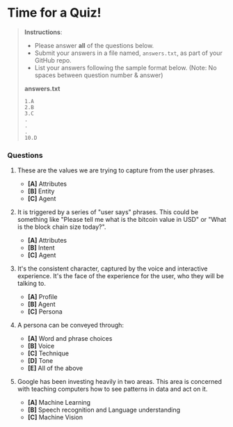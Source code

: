 # Time for a Quiz!

> **Instructions**: 
> * Please answer **all** of the questions below.
> * Submit your answers in a file named, `answers.txt`, as part of your GitHub repo.
> * List your answers following the sample format below. (Note: No spaces between question number & answer)
>
> **answers.txt** 
> ```
> 1.A
> 2.B
> 3.C
> .
> .
> .
> 10.D
> ```

### Questions
1. These are the values we are trying to capture from the user phrases.
	* **[A]** Attributes
	* **[B]** Entity
	* **[C]** Agent

2. It is triggered by a series of "user says" phrases. This could be something like "Please tell me what is the bitcoin value in USD" or "What is the block chain size today?".
	* **[A]** Attributes
	* **[B]** Intent
	* **[C]** Agent

3. It's the consistent character, captured by the voice and interactive experience. It's the face of the experience for the user, who they will be talking to.
	* **[A]** Profile
	* **[B]** Agent
	* **[C]** Persona

4. A persona can be conveyed through:
	* **[A]** Word and phrase choices
	* **[B]** Voice
	* **[C]** Technique
	* **[D]** Tone
	* **[E]** All of the above

5. Google has been investing heavily in two areas. This area is concerned with teaching computers how to see patterns in data and act on it.
	* **[A]** Machine Learning
	* **[B]** Speech recognition and Language understanding
	* **[C]** Machine Vision